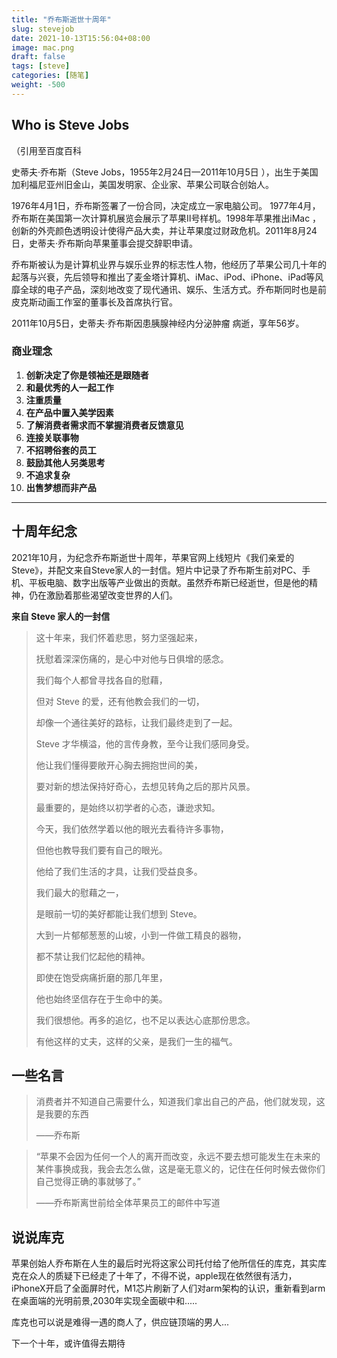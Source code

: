 ```yaml
---
title: "乔布斯逝世十周年"
slug: stevejob 
date: 2021-10-13T15:56:04+08:00
image: mac.png
draft: false
tags: [steve]
categories: [随笔]
weight: -500
---
```


## Who is Steve Jobs

（引用至百度百科

史蒂夫·乔布斯（Steve Jobs，1955年2月24日—2011年10月5日 ），出生于美国加利福尼亚州旧金山，美国发明家、企业家、苹果公司联合创始人。

1976年4月1日，乔布斯签署了一份合同，决定成立一家电脑公司。 1977年4月，乔布斯在美国第一次计算机展览会展示了苹果Ⅱ号样机。1998年苹果推出iMac ，创新的外壳颜色透明设计使得产品大卖，并让苹果度过财政危机。2011年8月24日，史蒂夫·乔布斯向苹果董事会提交辞职申请。

乔布斯被认为是计算机业界与娱乐业界的标志性人物，他经历了苹果公司几十年的起落与兴衰，先后领导和推出了麦金塔计算机、iMac、iPod、iPhone、iPad等风靡全球的电子产品，深刻地改变了现代通讯、娱乐、生活方式。乔布斯同时也是前皮克斯动画工作室的董事长及首席执行官。

2011年10月5日，史蒂夫·乔布斯因患胰腺神经内分泌肿瘤 病逝，享年56岁。

### 商业理念

1. **创新决定了你是领袖还是跟随者**
2. **和最优秀的人一起工作**
3. **注重质量**
4. **在产品中置入美学因素**
5. **了解消费者需求而不掌握消费者反馈意见**
6. **连接关联事物**
7. **不招聘俗套的员工**
8. **鼓励其他人另类思考**
9. **不追求复杂**
10. **出售梦想而非产品**

------

## 十周年纪念

2021年10月，为纪念乔布斯逝世十周年，苹果官网上线短片《我们亲爱的Steve》，并配文来自Steve家人的一封信。短片中记录了乔布斯生前对PC、手机、平板电脑、数字出版等产业做出的贡献。虽然乔布斯已经逝世，但是他的精神，仍在激励着那些渴望改变世界的人们。

**来自 Steve 家人的一封信**

> 这十年来，我们怀着悲思，努力坚强起来，
>
> 抚慰着深深伤痛的，是心中对他与日俱增的感念。
>
> 我们每个人都曾寻找各自的慰藉，
>
> 但对 Steve 的爱，还有他教会我们的一切，
>
> 却像一个通往美好的路标，让我们最终走到了一起。
>
> Steve 才华横溢，他的言传身教，至今让我们感同身受。
>
> 他让我们懂得要敞开心胸去拥抱世间的美，
>
> 要对新的想法保持好奇心，去想见转角之后的那片风景。
>
> 最重要的，是始终以初学者的心态，谦逊求知。
>
> 今天，我们依然学着以他的眼光去看待许多事物，
>
> 但他也教导我们要有自己的眼光。
>
> 他给了我们生活的才具，让我们受益良多。
>
> 我们最大的慰藉之一，
>
> 是眼前一切的美好都能让我们想到 Steve。
>
> 大到一片郁郁葱葱的山坡，小到一件做工精良的器物，
>
> 都不禁让我们忆起他的精神。
>
> 即使在饱受病痛折磨的那几年里，
>
> 他也始终坚信存在于生命中的美。
>
> 我们很想他。再多的追忆，也不足以表达心底那份思念。
>
> 有他这样的丈夫，这样的父亲，是我们一生的福气。

## 一些名言

> 消费者并不知道自己需要什么，知道我们拿出自己的产品，他们就发现，这是我要的东西
>
> 
>
> ——乔布斯

> “苹果不会因为任何一个人的离开而改变，永远不要去想可能发生在未来的某件事换成我，我会去怎么做，这是毫无意义的，记住在任何时候去做你们自己觉得正确的事就够了。”
>
> 
>
> ——乔布斯离世前给全体苹果员工的邮件中写道

## 说说库克

苹果创始人乔布斯在人生的最后时光将这家公司托付给了他所信任的库克，其实库克在众人的质疑下已经走了十年了，不得不说，apple现在依然很有活力，iPhoneX开启了全面屏时代，M1芯片刷新了人们对arm架构的认识，重新看到arm在桌面端的光明前景,2030年实现全面碳中和.....

库克也可以说是难得一遇的商人了，供应链顶端的男人...

下一个十年，或许值得去期待
